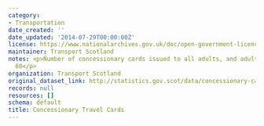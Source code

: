 ```yaml
---
category:
- Transportation
date_created: ''
date_updated: '2014-07-29T00:00:00Z'
license: https://www.nationalarchives.gov.uk/doc/open-government-licence/version/3/
maintainer: Transport Scotland
notes: <p>Number of concessionary cards issued to all adults, and adults aged over
  60</p>
organization: Transport Scotland
original_dataset_link: http://statistics.gov.scot/data/concessionary-cards
records: null
resources: []
schema: default
title: Concessionary Travel Cards
---
```

